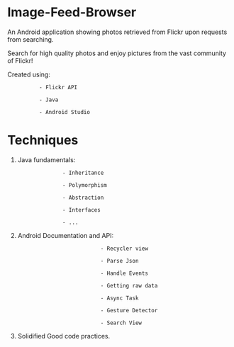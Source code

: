 # Image-Feed-Browser

An Android application showing photos retrieved from Flickr upon requests from searching.

Search for high quality photos and enjoy pictures from the vast community of Flickr!

Created using:

              - Flickr API
              
              - Java
              
              - Android Studio

# Techniques

1. Java fundamentals:

                     - Inheritance

                     - Polymorphism
                     
                     - Abstraction
                     
                     - Interfaces                  
                     
                     - ...

2. Android Documentation and API:

                                 - Recycler view

                                 - Parse Json
                                 
                                 - Handle Events
                                 
                                 - Getting raw data
                                 
                                 - Async Task
                                 
                                 - Gesture Detector
                                 
                                 - Search View

3. Solidified Good code practices.
